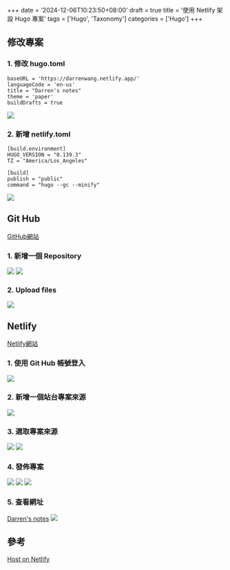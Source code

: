 +++
date = '2024-12-06T10:23:50+08:00'
draft = true
title = '使用 Netlify 架設 Hugo 專案'
tags = ['Hugo', 'Taxonomy']
categories = ['Hugo']
+++

## 修改專案

### 1. 修改 **hugo.toml**
```
baseURL = 'https://darrenwang.netlify.app/'
languageCode = 'en-us'
title = "Darren's notes"
theme = 'paper'
buildDrafts = true
```
![](/images/002_hugoWithNetlify/01.png)

### 2. 新增 **netlify.toml**
```
[build.environment]
HUGO_VERSION = "0.139.3"
TZ = "America/Los_Angeles"

[build]
publish = "public"
command = "hugo --gc --minify"
```
![](/images/002_hugoWithNetlify/02.png)

## **Git Hub**
[GitHub網站](https://github.com/ "GitHub")

### 1. 新增一個 **Repository**
![](/images/002_hugoWithNetlify/03.png)
![](/images/002_hugoWithNetlify/04.png)

### 2. **Upload files**
![](/images/002_hugoWithNetlify/05.png)

## **Netlify**
[Netlify網站](https://github.com/ "Netlify")

### 1. 使用 **Git Hub** 帳號登入
![](/images/002_hugoWithNetlify/06.png)

### 2. 新增一個站台專案來源
![](/images/002_hugoWithNetlify/07.png)

### 3. 選取專案來源
![](/images/002_hugoWithNetlify/08.png)
![](/images/002_hugoWithNetlify/09.png)

### 4. 發佈專案
![](/images/002_hugoWithNetlify/10.png)
![](/images/002_hugoWithNetlify/11.png)
![](/images/002_hugoWithNetlify/12.png)

### 5. 查看網址
[Darren's notes](https://darrenwang.netlify.app "Darren's notes")
![](/images/002_hugoWithNetlify/13.png)

## 參考
[Host on Netlify](https://gohugo.io/hosting-and-deployment/hosting-on-netlify/ "")